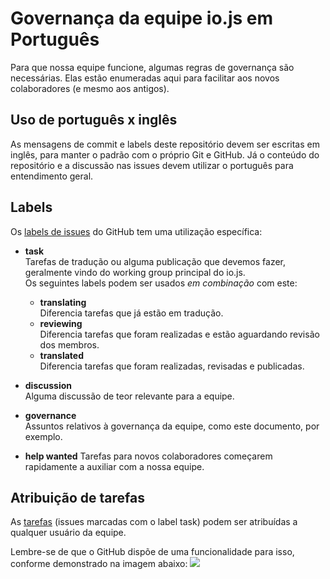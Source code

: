 # Governança da equipe io.js em Português

Para que nossa equipe funcione, algumas regras de governança são necessárias. Elas estão enumeradas aqui para facilitar
aos novos colaboradores (e mesmo aos antigos).

## Uso de português x inglês
As mensagens de commit e labels deste repositório devem ser escritas em inglês, para manter o padrão com o próprio Git e GitHub.
Já o conteúdo do repositório e a discussão nas issues devem utilizar o português para entendimento geral.

## Labels
Os [labels de issues](https://github.com/iojs/iojs-pt/labels) do GitHub tem uma utilização específica:

* __task__  
  Tarefas de tradução ou alguma publicação que devemos fazer, geralmente vindo do working group principal do io.js.  
  Os seguintes labels podem ser usados _em combinação_ com este:
  
  * __translating__  
    Diferencia tarefas que já estão em tradução.
  * __reviewing__  
    Diferencia tarefas que foram realizadas e estão aguardando revisão dos membros.
  * __translated__  
    Diferencia tarefas que foram realizadas, revisadas e publicadas.
    
* __discussion__  
  Alguma discussão de teor relevante para a equipe.
* __governance__  
  Assuntos relativos à governança da equipe, como este documento, por exemplo.
* __help wanted__
  Tarefas para novos colaboradores começarem rapidamente a auxiliar com a nossa equipe.

## Atribuição de tarefas
As [tarefas](https://github.com/iojs/iojs-pt/labels/task) (issues marcadas com o label task) podem ser atribuídas a qualquer usuário da equipe.

Lembre-se de que o GitHub dispõe de uma funcionalidade para isso, conforme demonstrado na imagem abaixo:
![](http://i.imgur.com/EtCF7cr.png)
